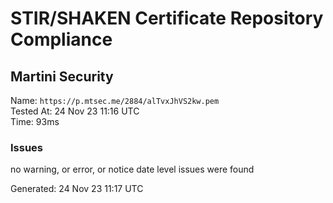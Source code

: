 # STIR/SHAKEN Certificate Repository Compliance

## Martini Security

Name: `https://p.mtsec.me/2884/alTvxJhVS2kw.pem`\
Tested At: 24 Nov 23 11:16 UTC\
Time: 93ms

### Issues

no warning, or error, or notice date level issues were found

Generated: 24 Nov 23 11:17 UTC